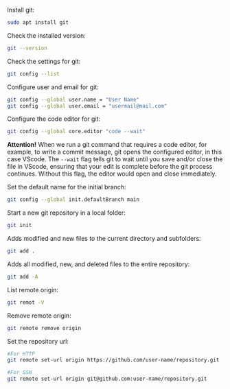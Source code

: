Install git:
```bash
sudo apt install git
```

Check the installed version:
```bash
git --version
```

Check the settings for git:
```bash
git config --list
```

Configure user and email for git:
```bash
git config --global user.name = "User Name"
git config --global user.email = "usermail@mail.com"
```

Configure the code editor for git:
```bash
git config --global core.editor "code --wait"
```
**Attention!** When we run a git command that requires a code editor, for example, to write a commit message, git opens the configured editor, in this case VScode. The `--wait` flag tells git to wait until you save and/or close the file in VScode, ensuring that your edit is complete before the git process continues. Without this flag, the editor would open and close immediately.

Set the default name for the initial branch:
```bash
git config --global init.defaultBranch main
```

Start a new git repository in a local folder:
```bash
git init
```

Adds modified and new files to the current directory and subfolders:
```bash
git add .
```

Adds all modified, new, and deleted files to the entire repository:
```bash
git add -A
```

List remote origin:
```bash
git remot -V
```

Remove remote origin:
```bash
git remote remove origin
```

Set the repository url:
```bash
#For HTTP
git remote set-url origin https://github.com/user-name/repository.git

#For SSH
git remote set-url origin git@github.com:user-name/repository.git
```